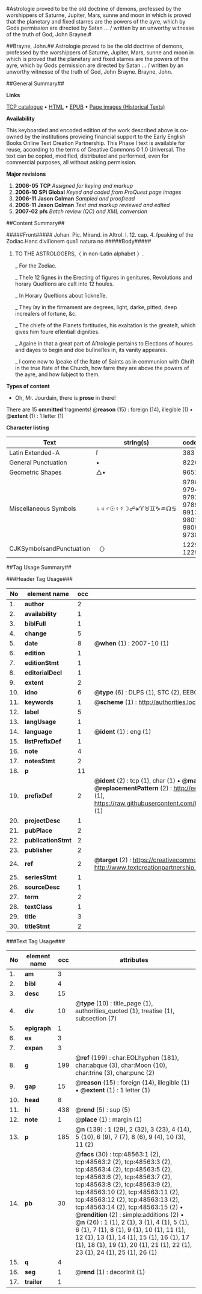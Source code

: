 #Astrologie proved to be the old doctrine of demons, professed by the worshippers of Saturne, Jupiter, Mars, sunne and moon in which is proved that the planetary and fixed starres are the powers of the ayre, which by Gods permission are directed by Satan ... / written by an unworthy witnesse of the truth of God, John Brayne.#

##Brayne, John.##
Astrologie proved to be the old doctrine of demons, professed by the worshippers of Saturne, Jupiter, Mars, sunne and moon in which is proved that the planetary and fixed starres are the powers of the ayre, which by Gods permission are directed by Satan ... / written by an unworthy witnesse of the truth of God, John Brayne.
Brayne, John.

##General Summary##

**Links**

[TCP catalogue](http://www.ota.ox.ac.uk/tcp/)  • 
[HTML](http://tei.it.ox.ac.uk/tcp/Texts-HTML/free/A29/A29273.html)  • 
[EPUB](http://tei.it.ox.ac.uk/tcp/Texts-EPUB/free/A29/A29273.epub) • 
[Page images (Historical Texts)](https://data.historicaltexts.jisc.ac.uk/view?pubId=eebo-11748860e&pageId=eebo-11748860e-48563-1)

**Availability**

This keyboarded and encoded edition of the
	       work described above is co-owned by the institutions
	       providing financial support to the Early English Books
	       Online Text Creation Partnership. This Phase I text is
	       available for reuse, according to the terms of Creative
	       Commons 0 1.0 Universal. The text can be copied,
	       modified, distributed and performed, even for
	       commercial purposes, all without asking permission.

**Major revisions**

1. __2006-05__ __TCP__ *Assigned for keying and markup*
1. __2006-10__ __SPi Global__ *Keyed and coded from ProQuest page images*
1. __2006-11__ __Jason Colman__ *Sampled and proofread*
1. __2006-11__ __Jason Colman__ *Text and markup reviewed and edited*
1. __2007-02__ __pfs__ *Batch review (QC) and XML conversion*

##Content Summary##

#####Front#####
Johan. Pic. Mirand. in Aſtrol. l. 12. cap. 4. ſpeaking of the Zodiac.Hanc diviſionem quaſi natura no
#####Body#####

1. TO THE ASTROLOGERS,〈 in non-Latin alphabet 〉.

    _ For the Zodiac.

    _ Theſe 12 ſignes in the Erecting of figures in genitures, Revolutions and horary Queſtions are caſt into 12 houſes.

    _ In Horary Queſtions about ſickneſſe.

    _ They ſay in the firmament are degrees, light, darke, pitted, deep increaſers of fortune, &c.

    _ The chiefe of the Planets fortitudes, his exaltation is the greateſt, which gives him foure eſſentiall dignities.

    _ Againe in that a great part of Aſtrologie pertains to Elections of houres and dayes to begin and doe buſineſſes in, its vanity appeares.

    _ I come now to ſpeake of the ſtate of Saints as in communion with Chriſt in the true ſtate of the Church, how farre they are above the powers of the ayre, and how ſubject to them.

**Types of content**

  * Oh, Mr. Jourdain, there is **prose** in there!

There are 15 **ommitted** fragments! 
 @__reason__ (15) : foreign (14), illegible (1)  •  @__extent__ (1) : 1 letter (1)

**Character listing**


|Text|string(s)|codepoint(s)|
|---|---|---|
|Latin Extended-A|ſ|383|
|General Punctuation|•|8226|
|Geometric Shapes|△▪|9651 9642|
|Miscellaneous Symbols|♄♃♂☉♀☿☽☍⚹♈♉♊♑♒☊♋|9796 9795 9794 9737 9792 9791 9789 9741 9913 9800 9801 9802 9809 9810 9738 9803|
|CJKSymbolsandPunctuation|〈〉|12296 12297|

##Tag Usage Summary##

###Header Tag Usage###

|No|element name|occ|attributes|
|---|---|---|---|
|1.|__author__|2||
|2.|__availability__|1||
|3.|__biblFull__|1||
|4.|__change__|5||
|5.|__date__|8| @__when__ (1) : 2007-10 (1)|
|6.|__edition__|1||
|7.|__editionStmt__|1||
|8.|__editorialDecl__|1||
|9.|__extent__|2||
|10.|__idno__|6| @__type__ (6) : DLPS (1), STC (2), EEBO-CITATION (1), OCLC (1), VID (1)|
|11.|__keywords__|1| @__scheme__ (1) : http://authorities.loc.gov/ (1)|
|12.|__label__|5||
|13.|__langUsage__|1||
|14.|__language__|1| @__ident__ (1) : eng (1)|
|15.|__listPrefixDef__|1||
|16.|__note__|4||
|17.|__notesStmt__|2||
|18.|__p__|11||
|19.|__prefixDef__|2| @__ident__ (2) : tcp (1), char (1)  •  @__matchPattern__ (2) : ([0-9\-]+):([0-9IVX]+) (1), (.+) (1)  •  @__replacementPattern__ (2) : http://eebo.chadwyck.com/downloadtiff?vid=$1&page=$2 (1), https://raw.githubusercontent.com/textcreationpartnership/Texts/master/tcpchars.xml#$1 (1)|
|20.|__projectDesc__|1||
|21.|__pubPlace__|2||
|22.|__publicationStmt__|2||
|23.|__publisher__|2||
|24.|__ref__|2| @__target__ (2) : https://creativecommons.org/publicdomain/zero/1.0/ (1), http://www.textcreationpartnership.org/docs/. (1)|
|25.|__seriesStmt__|1||
|26.|__sourceDesc__|1||
|27.|__term__|2||
|28.|__textClass__|1||
|29.|__title__|3||
|30.|__titleStmt__|2||


###Text Tag Usage###

|No|element name|occ|attributes|
|---|---|---|---|
|1.|__am__|3||
|2.|__bibl__|4||
|3.|__desc__|15||
|4.|__div__|10| @__type__ (10) : title_page (1), authorities_quoted (1), treatise (1), subsection (7)|
|5.|__epigraph__|1||
|6.|__ex__|3||
|7.|__expan__|3||
|8.|__g__|199| @__ref__ (199) : char:EOLhyphen (181), char:abque (3), char:Moon (10), char:trine (3), char:punc (2)|
|9.|__gap__|15| @__reason__ (15) : foreign (14), illegible (1)  •  @__extent__ (1) : 1 letter (1)|
|10.|__head__|8||
|11.|__hi__|438| @__rend__ (5) : sup (5)|
|12.|__note__|1| @__place__ (1) : margin (1)|
|13.|__p__|185| @__n__ (139) : 1 (29), 2 (32), 3 (23), 4 (14), 5 (10), 6 (9), 7 (7), 8 (6), 9 (4), 10 (3), 11 (2)|
|14.|__pb__|30| @__facs__ (30) : tcp:48563:1 (2), tcp:48563:2 (2), tcp:48563:3 (2), tcp:48563:4 (2), tcp:48563:5 (2), tcp:48563:6 (2), tcp:48563:7 (2), tcp:48563:8 (2), tcp:48563:9 (2), tcp:48563:10 (2), tcp:48563:11 (2), tcp:48563:12 (2), tcp:48563:13 (2), tcp:48563:14 (2), tcp:48563:15 (2)  •  @__rendition__ (2) : simple:additions (2)  •  @__n__ (26) : 1 (1), 2 (1), 3 (1), 4 (1), 5 (1), 6 (1), 7 (1), 8 (1), 9 (1), 10 (1), 11 (1), 12 (1), 13 (1), 14 (1), 15 (1), 16 (1), 17 (1), 18 (1), 19 (1), 20 (1), 21 (1), 22 (1), 23 (1), 24 (1), 25 (1), 26 (1)|
|15.|__q__|4||
|16.|__seg__|1| @__rend__ (1) : decorInit (1)|
|17.|__trailer__|1||
